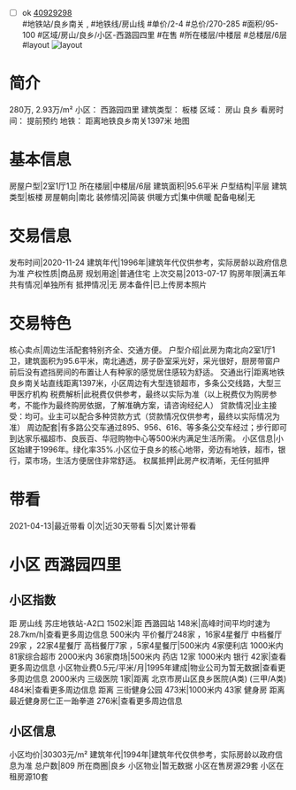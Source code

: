 - [ ] ok [40929298](https://bj.5i5j.com/ershoufang/40929298.html)  
 #地铁站/良乡南关 ,  #地铁线/房山线
#单价/2-4 #总价/270-285 #面积/95-100   #区域/房山/良乡/小区-西潞园四里 #在售 #所在楼层/中楼层 #总楼层/6层 #layout 
![layout](http://image16.5i5j.com/erp/house/4092/40929298/huxing/golncebf571d1f53.jpg_P5.jpg) 
# 简介 
 280万,  2.93万/m² 
小区： 西潞园四里
建筑类型： 板楼
区域： 房山 良乡
看房时间： 提前预约
地铁： 距离地铁良乡南关1397米 地图
# 基本信息 
 房屋户型|2室1厅1卫
所在楼层|中楼层/6层
建筑面积|95.6平米
户型结构|平层
建筑类型|板楼
房屋朝向|南北
装修情况|简装
供暖方式|集中供暖
配备电梯|无
# 交易信息 
 发布时间|2020-11-24
建筑年代|1996年|建筑年代仅供参考，实际房龄以政府信息为准
产权性质|商品房
规划用途|普通住宅
上次交易|2013-07-17
购房年限|满五年
共有情况|单独所有
抵押情况|无
房本备件|已上传房本照片
# 交易特色 
 核心卖点|周边生活配套特别齐全、交通方便。
户型介绍|此房为南北向2室1厅1卫，建筑面积为95.6平米，南北通透，房子卧室采光好，采光很好，厨房带窗户前后没有遮挡房间的布置让人有种家的感觉居住感较为舒适。
交通出行|距离地铁良乡南关站直线距离1397米，小区周边有大型连锁超市，多条公交线路，大型三甲医疗机构
税费解析|此税费仅供参考，最终以实际为准（以上税费仅为购房参考，不能作为最终购房依据，了解准确方案，请咨询经纪人）
贷款情况|业主接受：均可。业主可以配合多种贷款方式（贷款情况仅供参考，最终以实际情况为准）
周边配套|有多路公交车通过895、956、616、等多条公交车经过；步行即可到达家乐福超市、良辰百、华冠购物中心等500米内满足生活所需。
小区信息|小区始建于1996年。绿化率35%.小区位于良乡的核心地带，旁边有地铁，超市，银行，菜市场，生活方便居住非常舒适。
权属抵押|此房产权清晰，无任何抵押
# 带看 
 2021-04-13|最近带看	 0|次|近30天带看	 5|次|累计带看
# 小区 西潞园四里
## 小区指数 
 距 房山线 苏庄地铁站-A2口 1502米|距 西潞园站 148米|高峰时间平均时速为28.7km/h|查看更多周边信息
500米内 平价餐厅248家 ，16家4星餐厅
中档餐厅29家 ，22家4星餐厅
高档餐厅7家 ，5家4星餐厅|500米内 4家便利店
1000米内 81家综合超市
2000米内 36家商场|500米内 药店 12家
1000米内 银行 42家|查看更多周边信息
小区物业费0.5元/平米/月|1995年建成|物业公司为暂无数据|查看更多周边信息
2000米内 三级医院 1家|距离 北京市房山区良乡医院(A类) (三甲/A类) 484米|查看更多周边信息
距离 三街健身公园 473米|1000米内 43家 健身房
距离最近健身房仁正一跆拳道 276米|查看更多周边信息
## 小区信息 
 小区均价|30303元/m²
建筑年代|1994年|建筑年代仅供参考，实际房龄以政府信息为准
总户数|809
所在商圈|良乡
小区物业|暂无数据
小区在售房源29套
小区在租房源10套
